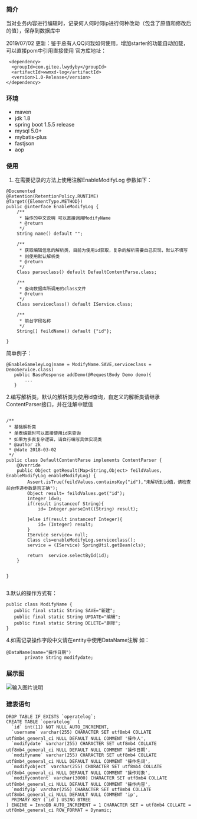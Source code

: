  

### 简介
   当对业务内容进行编辑时，记录何人何时何ip进行何种改动（包含了原值和修改后的值），保存到数据库中

   2019/07/02 更新：鉴于总有人QQ问我如何使用，增加starter的功能自动加载，可以直接pom中引用直接使用
   官方库地址：
   
```
 <dependency>
  <groupId>com.gitee.lwydyby</groupId>
  <artifactId>wwmxd-log</artifactId>
  <version>1.0-Release</version>
</dependency>
```


### 环境
- maven
- jdk 1.8
- spring boot 1.5.5 release
- mysql 5.0+
- mybatis-plus
- fastjson
- aop
### 使用
1. 在需要记录的方法上使用注解EnableModifyLog
参数如下：
```
@Documented
@Retention(RetentionPolicy.RUNTIME)
@Target({ElementType.METHOD})
public @interface EnableModifyLog {
    /**
     * 操作的中文说明 可以直接调用ModifyName
     * @return
     */
    String name() default "";

    /**
     * 获取编辑信息的解析类，目前为使用id获取，复杂的解析需要自己实现，默认不填写
     * 则使用默认解析类
     * @return
     */
    Class parseclass() default DefaultContentParse.class;

    /**
     * 查询数据库所调用的class文件
     * @return
     */
    Class serviceclass() default IService.class;

    /**
     * 前台字段名称
     */
    String[] feildName() default {"id"};

}
```
简单例子：
 ```
 @EnableGameleyLog(name = ModifyName.SAVE,serviceclass = DemoService.class)
    public BaseResponse addDemo(@RequestBody Demo demo){
        ...
    }
```
2.编写解析类，默认的解析类为使用id查询，自定义的解析类请继承ContentParser接口，并在注解中赋值
```
 
/**
 * 基础解析类
 * 单表编辑时可以直接使用id来查询
 * 如果为多表复杂逻辑，请自行编写具体实现类
 * @author zk
 * @date 2018-03-02
 */
public class DefaultContentParse implements ContentParser {
    @Override
    public Object getResult(Map<String,Object> feildValues, EnableModifyLog enableModifyLog) {
        Assert.isTrue(feildValues.containsKey("id"),"未解析到id值，请检查前台传递参数是否正确");
        Object result= feildValues.get("id");
        Integer id=0;
        if(result instanceof String){
            id= Integer.parseInt((String) result);

        }else if(result instanceof Integer){
            id= (Integer) result;
        }
        IService service= null;
        Class cls=enableModifyLog.serviceclass();
        service = (IService) SpringUtil.getBean(cls);

        return  service.selectById(id);
    }


}
 
```
3.默认的操作方式有：
 ```
public class ModifyName {
    public final static String SAVE="新建";
    public final static String UPDATE="编辑";
    public final static String DELETE="删除";
}
```
4.如需记录操作字段中文请在entity中使用DataName注解
 如：
 ```
@DataName(name="操作日期")
	    private String modifydate;
```


### 展示图
![输入图片说明](https://gitee.com/uploads/images/2018/0305/115255_5d615e74_1463938.png "深度截图_选择区域_20180305115212.png")


### 建表语句
```
DROP TABLE IF EXISTS `operatelog`;
CREATE TABLE `operatelog`  (
  `id` int(11) NOT NULL AUTO_INCREMENT,
  `username` varchar(255) CHARACTER SET utf8mb4 COLLATE utf8mb4_general_ci NULL DEFAULT NULL COMMENT '操作人',
  `modifydate` varchar(255) CHARACTER SET utf8mb4 COLLATE utf8mb4_general_ci NULL DEFAULT NULL COMMENT '操作日期',
  `modifyname` varchar(255) CHARACTER SET utf8mb4 COLLATE utf8mb4_general_ci NULL DEFAULT NULL COMMENT '操作名词',
  `modifyobject` varchar(255) CHARACTER SET utf8mb4 COLLATE utf8mb4_general_ci NULL DEFAULT NULL COMMENT '操作对象',
  `modifycontent` varchar(3000) CHARACTER SET utf8mb4 COLLATE utf8mb4_general_ci NULL DEFAULT NULL COMMENT '操作内容',
  `modifyip` varchar(255) CHARACTER SET utf8mb4 COLLATE utf8mb4_general_ci NULL DEFAULT NULL COMMENT 'ip',
  PRIMARY KEY (`id`) USING BTREE
) ENGINE = InnoDB AUTO_INCREMENT = 1 CHARACTER SET = utf8mb4 COLLATE = utf8mb4_general_ci ROW_FORMAT = Dynamic;
```
